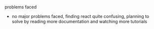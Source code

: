 problems faced

* no major problems faced, finding react quite confusing, planning to solve by reading more documentation and watching more tutorials